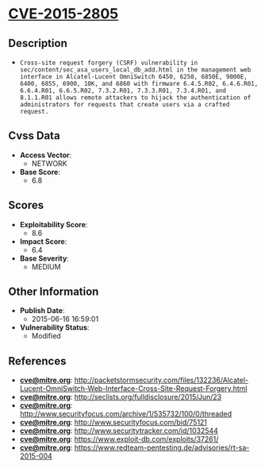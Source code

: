 
# [CVE-2015-2805](http://packetstormsecurity.com/files/132236/Alcatel-Lucent-OmniSwitch-Web-Interface-Cross-Site-Request-Forgery.html)

## Description

- `Cross-site request forgery (CSRF) vulnerability in sec/content/sec_asa_users_local_db_add.html in the management web interface in Alcatel-Lucent OmniSwitch 6450, 6250, 6850E, 9000E, 6400, 6855, 6900, 10K, and 6860 with firmware 6.4.5.R02, 6.4.6.R01, 6.6.4.R01, 6.6.5.R02, 7.3.2.R01, 7.3.3.R01, 7.3.4.R01, and 8.1.1.R01 allows remote attackers to hijack the authentication of administrators for requests that create users via a crafted request.`

## Cvss Data

- **Access Vector**:
  - NETWORK
- **Base Score**:
  - 6.8

## Scores

- **Exploitability Score**:
  - 8.6
- **Impact Score**:
  - 6.4
- **Base Severity**:
  - MEDIUM

## Other Information

- **Publish Date**:
  - 2015-06-16 16:59:01
- **Vulnerability Status**:
  - Modified

## References

- **cve@mitre.org**: http://packetstormsecurity.com/files/132236/Alcatel-Lucent-OmniSwitch-Web-Interface-Cross-Site-Request-Forgery.html
- **cve@mitre.org**: http://seclists.org/fulldisclosure/2015/Jun/23
- **cve@mitre.org**: http://www.securityfocus.com/archive/1/535732/100/0/threaded
- **cve@mitre.org**: http://www.securityfocus.com/bid/75121
- **cve@mitre.org**: http://www.securitytracker.com/id/1032544
- **cve@mitre.org**: https://www.exploit-db.com/exploits/37261/
- **cve@mitre.org**: https://www.redteam-pentesting.de/advisories/rt-sa-2015-004
